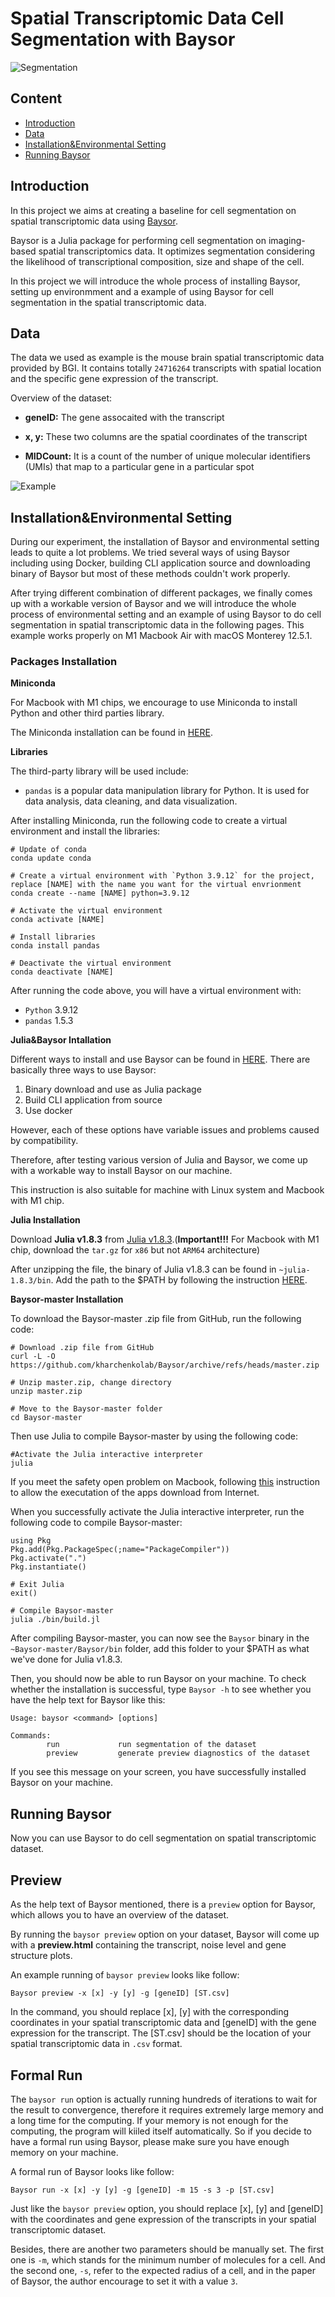 # Spatial Transcriptomic Data Cell Segmentation with Baysor

![Segmentation](https://github.com/HQR2000/ST_Cell_Segmentation_with_Baysor/blob/main/public/segmentation.png)

## Content

- [Introduction](#index1)
- [Data](#index2)
- [Installation&Environmental Setting](#index3)
- [Running Baysor](#index4)

## <span id = 'index1'>Introduction</span>

In this project we aims at creating a baseline for cell segmentation on spatial transcriptomic data using [Baysor](https://github.com/kharchenkolab/Baysor). 

Baysor is a Julia package for performing cell segmentation on imaging-based spatial transcriptomics data. It optimizes segmentation considering the likelihood of transcriptional composition, size and shape of the cell. 

In this project we will introduce the whole process of installing Baysor, setting up environmment and a example of using Baysor for cell segmentation in the spatial transcriptomic data.

## <span id = 'index2'>Data</span>

The data we used as example is the mouse brain spatial transcriptomic data provided by BGI. It contains totally `24716264` transcripts with spatial location and the specific gene expression of the transcript.

Overview of the dataset:

- **geneID:** The gene assocaited with the transcript

- **x, y:** These two columns are the spatial coordinates of the transcript

- **MIDCount:** It is a count of the number of unique molecular identifiers (UMIs) that map to a particular gene in a particular spot

![Example](https://github.com/HQR2000/ST_Cell_Segmentation_with_Baysor/blob/main/public/Example.png)

## Installation&Environmental Setting

During our experiment, the installation of Baysor and environmental setting leads to quite a lot problems. We tried several ways of using Baysor including using Docker, building CLI application source and downloading binary of Baysor but most of these methods couldn't work properly. 

After trying different combination of different packages, we finally comes up with a workable version of Baysor and we will introduce the whole process of environmental setting and an example of using Baysor to do cell segmentation in spatial transcriptomic data in the following pages. This example works properly on M1 Macbook Air with macOS Monterey 12.5.1.

### <span id = 'index3'>Packages Installation</span>

**Miniconda**

For Macbook with M1 chips, we encourage to use Miniconda to install Python and other third parties library. 

The Miniconda installation can be found in [HERE](https://docs.conda.io/projects/conda/en/latest/user-guide/install).

**Libraries**

The third-party library will be used include:

- `pandas` is a popular data manipulation library for Python. It is used for data analysis, data cleaning, and data visualization.

After installing Miniconda, run the following code to create a virtual environment and install the libraries:

```
# Update of conda
conda update conda

# Create a virtual environment with `Python 3.9.12` for the project, replace [NAME] with the name you want for the virtual envrionment
conda create --name [NAME] python=3.9.12

# Activate the virtual environment
conda activate [NAME]

# Install libraries
conda install pandas

# Deactivate the virtual environment
conda deactivate [NAME]
```

After running the code above, you will have a virtual environment with:
- `Python` 3.9.12
- `pandas` 1.5.3

**Julia&Baysor Intallation**

Different ways to install and use Baysor can be found in [HERE](https://github.com/kharchenkolab/Baysor#installation). There are basically three ways to use Baysor: 

1. Binary download and use as Julia package 
2. Build CLI application from source
3. Use docker

However, each of these options have variable issues and problems caused by compatibility. 

Therefore, after testing various version of Julia and Baysor, we come up with a workable way to install Baysor on our machine. 

This instruction is also suitable for machine with Linux system and Macbook with M1 chip.

**Julia Installation**

Download **Julia v1.8.3** from [Julia v1.8.3](https://julialang.org/downloads/oldreleases/).(**Important!!!** For Macbook with M1 chip, download the `tar.gz` for `x86` but not `ARM64` architecture)

After unzipping the file, the binary of Julia v1.8.3 can be found in `~julia-1.8.3/bin`. Add the path to the $PATH by following the instruction [HERE](https://wpbeaches.com/how-to-add-to-the-shell-path-in-macos-using-terminal).

**Baysor-master Installation**

To download the Baysor-master .zip file from GitHub, run the following code:

```
# Download .zip file from GitHub
curl -L -O https://github.com/kharchenkolab/Baysor/archive/refs/heads/master.zip

# Unzip master.zip, change directory
unzip master.zip

# Move to the Baysor-master folder
cd Baysor-master
```

Then use Julia to compile Baysor-master by using the following code:

```
#Activate the Julia interactive interpreter
julia
```

If you meet the safety open problem on Macbook, following [this](https://support.apple.com/en-us/HT202491) instruction to allow the executation of the apps download from Internet.

When you successfully activate the Julia interactive interpreter, run the following code to compile Baysor-master:

```
using Pkg
Pkg.add(Pkg.PackageSpec(;name="PackageCompiler"))
Pkg.activate(".")
Pkg.instantiate()

# Exit Julia
exit()

# Compile Baysor-master
julia ./bin/build.jl
```

After compiling Baysor-master, you can now see the `Baysor` binary in the `~Baysor-master/Baysor/bin` folder, add this folder to your $PATH as what we've done for Julia v1.8.3.

Then, you should now be able to run Baysor on your machine. To check whether the installation is successful, type `Baysor -h` to see whether you have the help text for Baysor like this:

```
Usage: baysor <command> [options]

Commands:
        run             run segmentation of the dataset
        preview         generate preview diagnostics of the dataset

```

If you see this message on your screen, you have successfully installed Baysor on your machine.

## <span id = 'index4'>Running Baysor</span>

Now you can use Baysor to do cell segmentation on spatial transcriptomic dataset.

## Preview

As the help text of Baysor mentioned, there is a `preview` option for Baysor, which allows you to have an overview of the dataset.

By running the `baysor preview` option on your dataset, Baysor will come up with a **preview.html** containing the transcript, noise level and gene structure plots. 

An example running of `baysor preview` looks like follow:

```
Baysor preview -x [x] -y [y] -g [geneID] [ST.csv]
```

In the command, you should replace [x], [y] with the corresponding coordinates in your spatial transcriptomic data and [geneID] with the gene expression for the transcript. The [ST.csv] should be the location of your spatial transcriptomic data in `.csv` format.

## Formal Run

The `baysor run` option is actually running hundreds of iterations to wait for the result to convergence, therefore it requires extremely large memory and a long time for the computing. If your memory is not enough for the computing, the program will kiiled itself automatically. So if you decide to have a formal run using Baysor, please make sure you have enough memory on your machine.

A formal run of Baysor looks like follow:

```
Baysor run -x [x] -y [y] -g [geneID] -m 15 -s 3 -p [ST.csv]
```

Just like the `baysor preview` option, you should replace [x], [y] and [geneID] with the coordinates and gene expression of the transcripts in your spatial transcriptomic dataset. 

Besides, there are another two parameters should be manually set. The first one is `-m`, which stands for the minimum number of molecules for a cell. And the second one, `-s`, refer to the expected radius of a cell, and in the paper of Baysor, the author encourage to set it with a value `3`.





 
 






